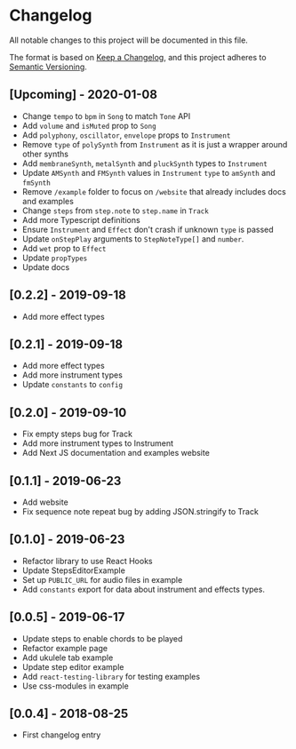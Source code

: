 # Changelog

All notable changes to this project will be documented in this file.

The format is based on [Keep a Changelog](https://keepachangelog.com/en/1.0.0/),
and this project adheres to [Semantic Versioning](https://semver.org/spec/v2.0.0.html).

## [Upcoming] - 2020-01-08

- Change `tempo` to `bpm` in `Song` to match `Tone` API
- Add `volume` and `isMuted` prop to `Song`
- Add `polyphony`, `oscillator`, `envelope` props to `Instrument`
- Remove `type` of `polySynth` from `Instrument` as it is just a wrapper around other synths
- Add `membraneSynth`, `metalSynth` and `pluckSynth` types to `Instrument`
- Update `AMSynth` and `FMSynth` values in `Instrument` `type` to `amSynth` and `fmSynth`
- Remove `/example` folder to focus on `/website` that already includes docs and examples
- Change `steps` from `step.note` to `step.name` in `Track`
- Add more Typescript definitions
  <!-- - Change `Instrument` to use `useLayoutEffect` instead of `useEffect` for triggering `notes` -->
- Ensure `Instrument` and `Effect` don't crash if unknown `type` is passed
- Update `onStepPlay` arguments to `StepNoteType[]` and `number`.
- Add `wet` prop to `Effect`
- Update `propTypes`
- Update docs

## [0.2.2] - 2019-09-18

- Add more effect types

## [0.2.1] - 2019-09-18

- Add more effect types
- Add more instrument types
- Update `constants` to `config`

## [0.2.0] - 2019-09-10

- Fix empty steps bug for Track
- Add more instrument types to Instrument
- Add Next JS documentation and examples website

## [0.1.1] - 2019-06-23

- Add website
- Fix sequence note repeat bug by adding JSON.stringify to Track

## [0.1.0] - 2019-06-23

- Refactor library to use React Hooks
- Update StepsEditorExample
- Set up `PUBLIC_URL` for audio files in example
- Add `constants` export for data about instrument and effects types.

## [0.0.5] - 2019-06-17

- Update <Track> steps to enable chords to be played
- Refactor example page
- Add ukulele tab example
- Update step editor example
- Add `react-testing-library` for testing examples
- Use css-modules in example

## [0.0.4] - 2018-08-25

- First changelog entry

